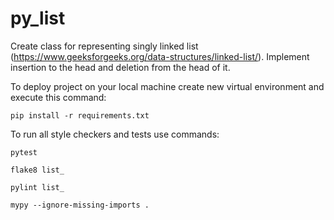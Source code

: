 # py_list

Create class for representing singly linked list (https://www.geeksforgeeks.org/data-structures/linked-list/). Implement insertion to the head and deletion from the head of it.

To deploy project on your local machine create new virtual environment and execute this command:

`pip install -r requirements.txt`

To run all style checkers and tests use commands:

`pytest `

`flake8 list_`

`pylint list_`

`mypy --ignore-missing-imports .`
